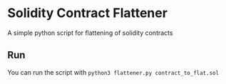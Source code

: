 # Solidity Contract Flattener 
A simple python script for flattening of solidity contracts

## Run

You can run the script with `python3 flattener.py contract_to_flat.sol`
